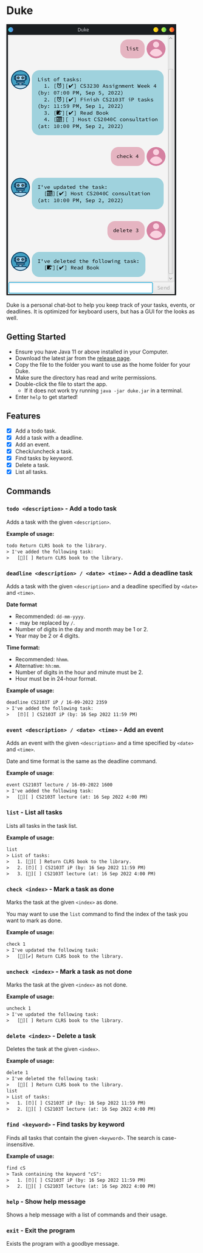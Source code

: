 # Duke 

![](Ui.png)

Duke is a personal chat-bot to help you keep track of your tasks, events, or deadlines. 
It is optimized for keyboard users, but has a GUI for the looks as well. 

## Getting Started
- Ensure you have Java 11 or above installed in your Computer.
- Download the latest jar from the [release page](https://github.com/RezwanArefin01/ip/releases/). 
- Copy the file to the folder you want to use as the home folder for your Duke.
- Make sure the directory has read and write permissions.
- Double-click the file to start the app. 
  - If it does not work try running `java -jar duke.jar` in a terminal.
- Enter `help` to get started! 

## Features 
- [x] Add a todo task. 
- [x] Add a task with a deadline. 
- [x] Add an event.
- [x] Check/uncheck a task.
- [x] Find tasks by keyword. 
- [x] Delete a task.
- [x] List all tasks.

## Commands 

### `todo <description>` - Add a todo task 
Adds a task with the given `<description>`.

**Example of usage:**
```
todo Return CLRS book to the library.
> I've added the following task:
>   [📝][ ] Return CLRS book to the library.
```

### `deadline <description> / <date> <time>` - Add a deadline task
Adds a task with the given `<description>` and a deadline specified by `<date>` and `<time>`.

**Date format** 
- Recommended: `dd-mm-yyyy`. 
- `-` may be replaced by `/`. 
- Number of digits in the day and month may be 1 or 2.
- Year may be 2 or 4 digits.

**Time format:**
- Recommended: `hhmm`.
- Alternative: `hh:mm`. 
- Number of digits in the hour and minute must be 2. 
- Hour must be in 24-hour format.

**Example of usage:**
```
deadline CS2103T iP / 16-09-2022 2359
> I've added the following task:
>   [⏰][ ] CS2103T iP (by: 16 Sep 2022 11:59 PM)
```

### `event <description> / <date> <time>` - Add an event
Adds an event with the given `<description>` and a time specified by `<date>` and `<time>`.

Date and time format is the same as the deadline command.

**Example of usage**:
```
event CS2103T lecture / 16-09-2022 1600
> I've added the following task:
>   [📅][ ] CS2103T lecture (at: 16 Sep 2022 4:00 PM)
```

### `list` - List all tasks
Lists all tasks in the task list.

**Example of usage:**
```
list
> List of tasks:
>   1. [📝][ ] Return CLRS book to the library.
>   2. [⏰][ ] CS2103T iP (by: 16 Sep 2022 11:59 PM)
>   3. [📅][ ] CS2103T lecture (at: 16 Sep 2022 4:00 PM)
```

### `check <index>` - Mark a task as done
Marks the task at the given `<index>` as done.

You may want to use the `list` command to find the index of the task you want to mark as done.

**Example of usage:**
```
check 1
> I've updated the following task: 
>   [📝][✔] Return CLRS book to the library.
```

### `uncheck <index>` - Mark a task as not done 
Marks the task at the given `<index>` as not done.

**Example of usage:**
```
uncheck 1
> I've updated the following task: 
>   [📝][ ] Return CLRS book to the library.
```

### `delete <index>` - Delete a task
Deletes the task at the given `<index>`.

**Example of usage:**
```
delete 1
> I've deleted the following task:
>   [📝][ ] Return CLRS book to the library.
list
> List of tasks:
>   1. [⏰][ ] CS2103T iP (by: 16 Sep 2022 11:59 PM)
>   2. [📅][ ] CS2103T lecture (at: 16 Sep 2022 4:00 PM)
```

### `find <keyword>` - Find tasks by keyword
Finds all tasks that contain the given `<keyword>`.
The search is case-insensitive.

**Example of usage:**
```
find cS
> Task containing the keyword "cS":
>   1. [⏰][ ] CS2103T iP (by: 16 Sep 2022 11:59 PM)
>   2. [📅][ ] CS2103T lecture (at: 16 Sep 2022 4:00 PM)
```

### `help` - Show help message
Shows a help message with a list of commands and their usage.

### `exit` - Exit the program
Exists the program with a goodbye message.

